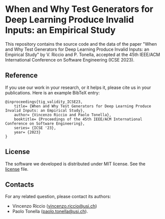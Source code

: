 # When and Why Test Generators for Deep Learning Produce Invalid Inputs: an Empirical Study
This repository contains the source code and the data of the paper "When and Why Test Generators for Deep Learning Produce Invalid Inputs: an Empirical Study" by V. Riccio and P. Tonella, accepted at the 45th IEEE/ACM International Conference on Software Engineering (ICSE 2023).

## Reference

If you use our work in your research, or it helps it, please cite us in your publications. 
Here is an example BibTeX entry:

```
@inproceedings{tig_validity_ICSE23,
	title= {When and Why Test Generators for Deep Learning Produce Invalid Inputs: an Empirical Study},
	author= {Vincenzo Riccio and Paolo Tonella},
	booktitle= {Proceedings of the 45th IEEE/ACM International Conference on Software Engineering},
	series= {ICSE '23},
	year= {2023}
}
```

## License ##
The software we developed is distributed under MIT license. See the [license](./LICENSE) file.

## Contacts

For any related question, please contact its authors: 
* Vincenzo Riccio ([vincenzo.riccio@usi.ch](mailto:vincenzo.riccio@uniud.it))
* Paolo Tonella ([paolo.tonella@usi.ch](mailto:paolo.tonella@usi.ch)).
